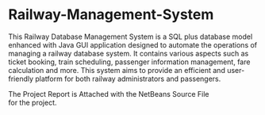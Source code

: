 # Railway-Management-System
This Railway Database Management System is a SQL plus database model enhanced with Java GUI application designed to automate the operations of managing a railway database system. It contains various aspects such as ticket booking, train scheduling, passenger information management, fare calculation and more.
This system aims to provide an efficient and user-friendly platform for both railway administrators and passengers.

The Project Report is Attached with the NetBeans Source File for the project.
